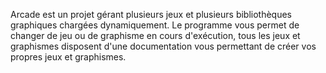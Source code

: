 Arcade est un projet gérant plusieurs jeux et plusieurs bibliothèques graphiques chargées dynamiquement. Le programme vous permet de changer de jeu ou de graphisme en cours d'exécution, tous les jeux et graphismes disposent d'une documentation vous permettant de créer vos propres jeux et graphismes.
